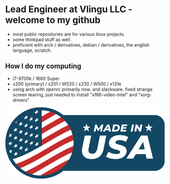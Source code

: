 # Lead Engineer at Vlingu LLC - welcome to my github
* most public repositories are for various linux projects. 
* some thinkpad stuff as well. 
* proficient with arch / derivatives, debian / derivatives, the english language, scratch.

## How I do my computing
* i7-9700k / 1660 Super
* x200 (primary) / x201 / W520 / x230 / W500 / x131e
* using arch with openrc primarily now. and slackware. fixed strange screen tearing, just needed to install "xf86-video-intel" and "xorg-drivers"

<div align="center" id="madewithlua">

[![Lua](https://raw.githubusercontent.com/zjquid/zjquid/main/usa.png)](https://lua.org)

</div>

